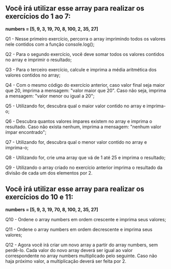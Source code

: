 ## Você irá utilizar esse array para realizar os exercícios do 1 ao 7:

**numbers = [5, 9, 3, 19, 70, 8, 100, 2, 35, 27]**

Q1 - Nesse primeiro exercício, percorra o array imprimindo todos os valores nele contidos com a função console.log();

Q2 - Para o segundo exercício, você deve somar todos os valores contidos no array e imprimir o resultado;

Q3 - Para o terceiro exercício, calcule e imprima a média aritmética dos valores contidos no array;

Q4 - Com o mesmo código do exercício anterior, caso valor final seja maior que 20, imprima a mensagem: "valor maior que 20". Caso não seja, imprima a mensagem: "valor menor ou igual a 20";

Q5 - Utilizando for, descubra qual o maior valor contido no array e imprima-o;

Q6 - Descubra quantos valores ímpares existem no array e imprima o resultado. Caso não exista nenhum, imprima a mensagem: "nenhum valor ímpar encontrado";

Q7 - Utilizando for, descubra qual o menor valor contido no array e imprima-o;

Q8 - Utilizando for, crie uma array que vá de 1 até 25 e imprima o resultado;

Q9 - Utilizando o array criado no exercício anterior imprima o resultado da divisão de cada um dos elementos por 2.

## Você irá utilizar esse array para realizar os exercícios do 10 e 11:

**numbers = [5, 9, 3, 19, 70, 8, 100, 2, 35, 27]**

Q10 - Ordene o array numbers em ordem crescente e imprima seus valores;

Q11 - Ordene o array numbers em ordem decrescente e imprima seus valores;

Q12 - Agora você irá criar um novo array a partir do array numbers, sem perdê-lo. Cada valor do novo array deverá ser igual ao valor correspondente no array numbers multiplicado pelo seguinte. Caso não haja próximo valor, a multiplicação deverá ser feita por 2.
